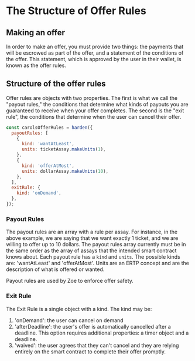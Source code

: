 # The Structure of Offer Rules

## Making an offer

In order to make an offer, you must provide two things: the payments
that will be escrowed as part of the offer, and a statement of the
conditions of the offer. This statement, which is approved by the user
in their wallet, is known as the offer rules.

## Structure of the offer rules

Offer rules are objects with two properties. The first is what we
call the "payout rules," the conditions that determine what kinds of
payouts you are guaranteed to receive when your offer completes. The
second is the "exit rule", the conditions that determine when the user
can cancel their offer.

```js
const carolsOfferRules = harden({
  payoutRules: [
    {
      kind: 'wantAtLeast',
      units: ticketAssay.makeUnits(1),
    },
    {
      kind: 'offerAtMost',
      units: dollarAssay.makeUnits(10),
    },
  ],
  exitRule: {
    kind: 'onDemand',
  },
});
```

### Payout Rules

The payout rules are an array with a rule per assay. For instance, in
the above example, we are saying that we want exactly 1 ticket, and we
are willing to offer up to 10 dollars. The payout rules array
currently must be in the same order as the array of assays that the
intended smart contract knows about. Each payout rule has a `kind` and
`units`. The possible kinds are: 'wantAtLeast' and 'offerAtMost'. Units are an ERTP concept and are the
description of what is offered or wanted.

Payout rules are used by Zoe to enforce offer safety.

### Exit Rule

The Exit Rule is a single object with a kind. The kind may be:
1. 'onDemand': the user can cancel on demand
2. 'afterDeadline': the user's offer is automatically cancelled after
   a deadline. This option requires additional properties: a timer
   object and a deadline.
3. 'waived': the user agrees that they can't cancel and they are
   relying entirely on the smart contract to complete their offer
   promptly.
